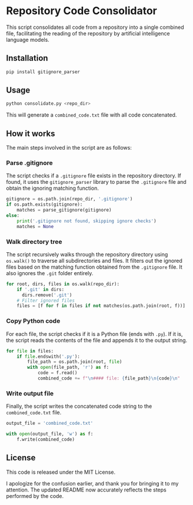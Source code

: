 # Repository Code Consolidator

This script consolidates all code from a repository into a single combined file, facilitating the reading of the repository by artificial intelligence language models.

## Installation

```bash
pip install gitignore_parser
```

## Usage

```bash
python consolidate.py <repo_dir>
```

This will generate a `combined_code.txt` file with all code concatenated.

## How it works

The main steps involved in the script are as follows:

### Parse .gitignore

The script checks if a `.gitignore` file exists in the repository directory. If found, it uses the `gitignore_parser` library to parse the `.gitignore` file and obtain the ignoring matching function.

```python
gitignore = os.path.join(repo_dir, '.gitignore')
if os.path.exists(gitignore):
    matches = parse_gitignore(gitignore)
else:
    print('.gitignore not found, skipping ignore checks')
    matches = None
```

### Walk directory tree

The script recursively walks through the repository directory using `os.walk()` to traverse all subdirectories and files. It filters out the ignored files based on the matching function obtained from the `.gitignore` file. It also ignores the `.git` folder entirely.

```python
for root, dirs, files in os.walk(repo_dir):
    if '.git' in dirs:
      dirs.remove('.git')
    # Filter ignored files
    files = [f for f in files if not matches(os.path.join(root, f))]
```

### Copy Python code

For each file, the script checks if it is a Python file (ends with `.py`). If it is, the script reads the contents of the file and appends it to the output string.

```python
for file in files:
    if file.endswith('.py'):
        file_path = os.path.join(root, file)
        with open(file_path, 'r') as f:
            code = f.read()
            combined_code += f"\n#### file: {file_path}\n{code}\n"
```

### Write output file

Finally, the script writes the concatenated code string to the `combined_code.txt` file.

```python
output_file = 'combined_code.txt'

with open(output_file, 'w') as f:
    f.write(combined_code)
```

## License

This code is released under the MIT License.

I apologize for the confusion earlier, and thank you for bringing it to my attention. The updated README now accurately reflects the steps performed by the code.
